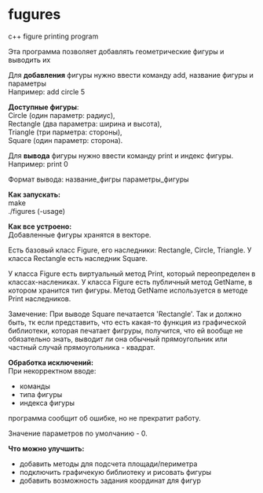 # fugures
c++ figure printing program

Эта программа позволяет добавлять геометрические фигуры и выводить их 

Для **добавления** фигуры нужно ввести команду add, название фигуры и параметры \
Например: add circle 5

**Доступные фигуры**: \
  Circle (один параметр: радиус), \
  Rectangle (два параметра: ширина и высота), \
  Triangle (три парметра: стороны), \
  Square (один параметр: сторона). 
  
Для **вывода** фигуры нужно ввести команду print и индекс фигуры. \
Например: print 0 

Формат вывода: название_фигры параметры_фигуры

**Как запускать:** \
  make \
  ./figures (-usage)
  
 **Как все устроено:** \
  Добавленные фигуры хранятся в векторе.
  
  Есть базовый класс Figure, его наследники: Rectangle, Circle, Triangle.
  У класса Rectangle есть наследник Square.
  
  У класса Figure есть виртуальный метод Print, который переопределен в классах-наслениках.
  У класса Figure есть публичный метод GetName, в котором хранится тип фигуры.
  Метод GetName используется в методе Print наследников.
  
 Замечение:
  При выводе Square печатается 'Rectangle'. Так и должно быть, тк если представить, что есть какая-то функция
  из графической библиотеки, которая печатает фигруры, получится, что ей вообще не обязательно знать,
  выводит ли она обычный прямоугольник или частный случай прямоугольника - квадрат.
  
 **Обработка исключений:** \
  При некорректном вводе:
   - команды
   - типа фигуры
   - индекса фигуры
   
   программа сообщит об ошибке, но не прекратит работу.
   
   Значение параметров по умолчанию - 0.
   
  **Что можно улучшить:**
   - добавить методы для подсчета площади/периметра
   - подключить графичекую библиотеку и рисовать фигуры
   - добавить возможность задания координат для фигур
